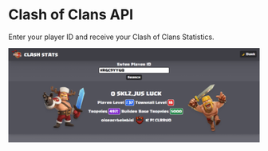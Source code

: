 # Clash of Clans API

Enter your player ID and receive your Clash of Clans Statistics.

![Clash Stats Preview](https://github.com/StackOverflowIsBetterThanAnyAI/clash-of-clans-api/blob/master/preview.png)
